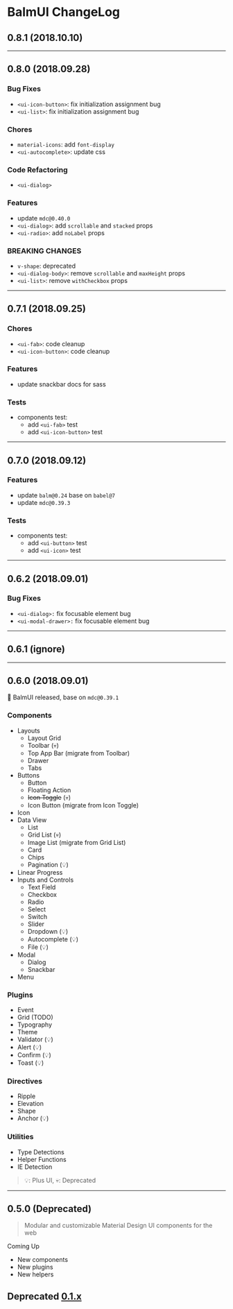 # BalmUI ChangeLog

## 0.8.1 (2018.10.10)

---

## 0.8.0 (2018.09.28)

### Bug Fixes

- `<ui-icon-button>`: fix initialization assignment bug
- `<ui-list>`: fix initialization assignment bug

### Chores

- `material-icons`: add `font-display`
- `<ui-autocomplete>`: update css

### Code Refactoring

- `<ui-dialog>`

### Features

- update `mdc@0.40.0`
- `<ui-dialog>`: add `scrollable` and `stacked` props
- `<ui-radio>`: add `noLabel` props

### BREAKING CHANGES

- `v-shape`: deprecated
- `<ui-dialog-body>`: remove `scrollable` and `maxHeight` props
- `<ui-list>`: remove `withCheckbox` props

---

## 0.7.1 (2018.09.25)

### Chores

- `<ui-fab>`: code cleanup
- `<ui-icon-button>`: code cleanup

### Features

- update snackbar docs for sass

### Tests

- components test:
  - add `<ui-fab>` test
  - add `<ui-icon-button>` test

---

## 0.7.0 (2018.09.12)

### Features

- update `balm@0.24` base on `babel@7`
- update `mdc@0.39.3`

### Tests

- components test:
  - add `<ui-button>` test
  - add `<ui-icon>` test

---

## 0.6.2 (2018.09.01)

### Bug Fixes

- `<ui-dialog>:` fix focusable element bug
- `<ui-modal-drawer>:` fix focusable element bug

---

## 0.6.1 (ignore)

---

## 0.6.0 (2018.09.01)

:tada: BalmUI released, base on `mdc@0.39.1`

### Components

- Layouts
  - Layout Grid
  - Toolbar (:skull:)
  - Top App Bar (migrate from Toolbar)
  - Drawer
  - Tabs
- Buttons
  - Button
  - Floating Action
  - <del>Icon Toggle</del> (:skull:)
  - Icon Button (migrate from Icon Toggle)
- Icon
- Data View
  - List
  - Grid List (:skull:)
  - Image List (migrate from Grid List)
  - Card
  - Chips
  - Pagination (:bulb:)
- Linear Progress
- Inputs and Controls
  - Text Field
  - Checkbox
  - Radio
  - Select
  - Switch
  - Slider
  - Dropdown (:bulb:)
  - Autocomplete (:bulb:)
  - File (:bulb:)
- Modal
  - Dialog
  - Snackbar
- Menu

### Plugins

- Event
- Grid (TODO)
- Typography
- Theme
- Validator (:bulb:)
- Alert (:bulb:)
- Confirm (:bulb:)
- Toast (:bulb:)

### Directives

- Ripple
- Elevation
- Shape
- Anchor (:bulb:)

### Utilities

- Type Detections
- Helper Functions
- IE Detection

> :bulb:: Plus UI, :skull:: Deprecated

---

## 0.5.0 (Deprecated)

> Modular and customizable Material Design UI components for the web

Coming Up

- New components
- New plugins
- New helpers

## Deprecated [0.1.x](https://github.com/balmjs/ui-vue-lite/blob/0.1.x/CHANGELOG.md)
